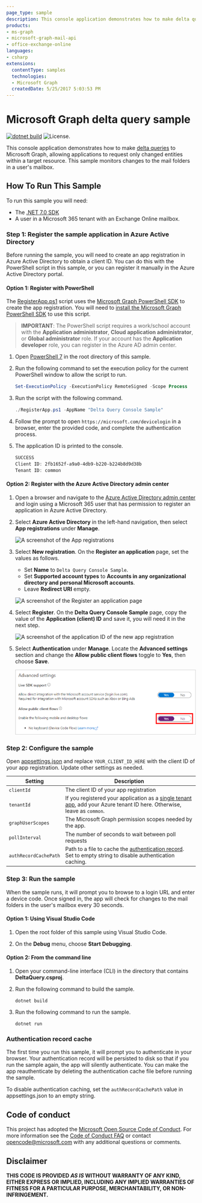 ```yaml
---
page_type: sample
description: This console application demonstrates how to make delta queries to Microsoft Graph, allowing applications to request only changed entities within a target resource. This sample monitors changes to the mail folders in a user's mailbox.
products:
- ms-graph
- microsoft-graph-mail-api
- office-exchange-online
languages:
- csharp
extensions:
  contentType: samples
  technologies:
  - Microsoft Graph
  createdDate: 5/25/2017 5:03:53 PM
---
```

# Microsoft Graph delta query sample

[![dotnet build](https://github.com/microsoftgraph/msgraph-sample-deltaquery/actions/workflows/dotnet.yml/badge.svg)](https://github.com/microsoftgraph/msgraph-sample-deltaquery/actions/workflows/dotnet.yml) ![License.](https://img.shields.io/badge/license-MIT-green.svg)

This console application demonstrates how to make [delta queries](https://learn.microsoft.com/graph/delta-query-overview) to Microsoft Graph, allowing applications to request only changed entities within a target resource. This sample monitors changes to the mail folders in a user's mailbox.

## How To Run This Sample

To run this sample you will need:

- The [.NET 7.0 SDK](https://dotnet.microsoft.com/download)
- A user in a Microsoft 365 tenant with an Exchange Online mailbox.

### Step 1: Register the sample application in Azure Active Directory

Before running the sample, you will need to create an app registration in Azure Active Directory to obtain a client ID. You can do this with the PowerShell script in this sample, or you can register it manually in the Azure Active Directory portal.

#### Option 1: Register with PowerShell

The [RegisterApp.ps1](RegisterApp.ps1) script uses the [Microsoft Graph PowerShell SDK](https://learn.microsoft.com/microsoftgraph/overview) to create the app registration. You will need to [install the Microsoft Graph PowerShell SDK](https://learn.microsoft.com/powershell/microsoftgraph/installation) to use this script.

> **IMPORTANT**: The PowerShell script requires a work/school account with the **Application administrator**, **Cloud application administrator**, or **Global administrator** role. If your account has the **Application developer** role, you can register in the Azure AD admin center.

1. Open [PowerShell 7](https://learn.microsoft.com/powershell/scripting/install/installing-powershell-on-windows) in the root directory of this sample.

1. Run the following command to set the execution policy for the current PowerShell window to allow the script to run.

    ```powershell
    Set-ExecutionPolicy -ExecutionPolicy RemoteSigned -Scope Process
    ```

1. Run the script with the following command.

    ```powershell
    ./RegisterApp.ps1 -AppName "Delta Query Console Sample"
    ```

1. Follow the prompt to open `https://microsoft.com/devicelogin` in a browser, enter the provided code, and complete the authentication process.

1. The application ID is printed to the console.

    ```powershell
    SUCCESS
    Client ID: 2fb1652f-a9a0-4db9-b220-b224b8d9d38b
    Tenant ID: common
    ```

#### Option 2: Register with the Azure Active Directory admin center

1. Open a browser and navigate to the [Azure Active Directory admin center](https://aad.portal.azure.com) and login using a Microsoft 365 user that has permission to register an application in Azure Active Directory.

1. Select **Azure Active Directory** in the left-hand navigation, then select **App registrations** under **Manage**.

    ![A screenshot of the App registrations ](./images/aad-portal-app-registrations.png)

1. Select **New registration**. On the **Register an application** page, set the values as follows.

    - Set **Name** to `Delta Query Console Sample`.
    - Set **Supported account types** to **Accounts in any organizational directory and personal Microsoft accounts**.
    - Leave **Redirect URI** empty.

    ![A screenshot of the Register an application page](./images/aad-register-an-app.png)

1. Select **Register**. On the **Delta Query Console Sample** page, copy the value of the **Application (client) ID** and save it, you will need it in the next step.

    ![A screenshot of the application ID of the new app registration](./images/aad-application-id.png)

1. Select **Authentication** under **Manage**. Locate the **Advanced settings** section and change the **Allow public client flows** toggle to **Yes**, then choose **Save**.

    ![A screenshot of the Default client type section](./images/aad-default-client-type.png)

### Step 2: Configure the sample

Open [appsettings.json](src/appsettings.json) and replace `YOUR_CLIENT_ID_HERE` with the client ID of your app registration. Update other settings as needed.

| Setting | Description |
|---------|-------------|
| `clientId` | The client ID of your app registration |
| `tenantId` | If you registered your application as a [single tenant app](https://learn.microsoft.com/azure/active-directory/develop/single-and-multi-tenant-apps), add your Azure tenant ID here. Otherwise, leave as `common`. |
| `graphUserScopes` | The Microsoft Graph permission scopes needed by the app. |
| `pollInterval` | The number of seconds to wait between poll requests |
| `authRecordCachePath` | Path to a file to cache the [authentication record](#authentication-record-cache). Set to empty string to disable authentication caching. |

### Step 3: Run the sample

When the sample runs, it will prompt you to browse to a login URL and enter a device code. Once signed in, the app will check for changes to the mail folders in the user's mailbox every 30 seconds.

#### Option 1: Using Visual Studio Code

1. Open the root folder of this sample using Visual Studio Code.

1. On the **Debug** menu, choose **Start Debugging**.

#### Option 2: From the command line

1. Open your command-line interface (CLI) in the directory that contains **DeltaQuery.csproj**.

1. Run the following command to build the sample.

    ```Shell
    dotnet build
    ```

1. Run the following command to run the sample.

    ```Shell
    dotnet run
    ```

### Authentication record cache

The first time you run this sample, it will prompt you to authenticate in your browser. Your authentication record will be persisted to disk so that if you run the sample again, the app will silently authenticate. You can make the app reauthenticate by deleting the authentication cache file before running the sample.

To disable authentication caching, set the `authRecordCachePath` value in appsettings.json to an empty string.

## Code of conduct

This project has adopted the [Microsoft Open Source Code of Conduct](https://opensource.microsoft.com/codeofconduct/). For more information see the [Code of Conduct FAQ](https://opensource.microsoft.com/codeofconduct/faq/) or contact [opencode@microsoft.com](mailto:opencode@microsoft.com) with any additional questions or comments.

## Disclaimer

**THIS CODE IS PROVIDED _AS IS_ WITHOUT WARRANTY OF ANY KIND, EITHER EXPRESS OR IMPLIED, INCLUDING ANY IMPLIED WARRANTIES OF FITNESS FOR A PARTICULAR PURPOSE, MERCHANTABILITY, OR NON-INFRINGEMENT.**
